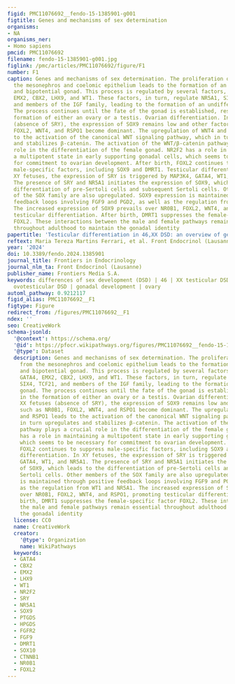 ```yaml
---
figid: PMC11076692__fendo-15-1385901-g001
figtitle: Genes and mechanisms of sex determination
organisms:
- NA
organisms_ner:
- Homo sapiens
pmcid: PMC11076692
filename: fendo-15-1385901-g001.jpg
figlink: /pmc/articles/PMC11076692/figure/F1
number: F1
caption: Genes and mechanisms of sex determination. The proliferation of cells from
  the mesonephros and coelomic epithelium leads to the formation of an undifferentiated
  and bipotential gonad. This process is regulated by several factors, including GATA4,
  EMX2, CBX2, LHX9, and WT1. These factors, in turn, regulate NR5A1, SIX1, SIX4, TCF21,
  and members of the IGF family, leading to the formation of an undifferentiated gonad.
  The process continues until the fate of the gonad is established, resulting in the
  formation of either an ovary or a testis. Ovarian differentiation. In the XX fetuses
  (absence of SRY), the expression of SOX9 remains low and other factors such as NR0B1,
  FOXL2, WNT4, and RSPO1 become dominant. The upregulation of WNT4 and RSPO1 leads
  to the activation of the canonical WNT signaling pathway, which in turn upregulates
  and stabilizes β-catenin. The activation of the WNT/β-catenin pathway plays a crucial
  role in the differentiation of the female gonad. NR2F2 has a role in maintaining
  a multipotent state in early supporting gonadal cells, which seems to be necessary
  for commitment to ovarian development. After birth, FOXL2 continues to suppress
  male-specific factors, including SOX9 and DMRT1. Testicular differentiation. In
  XY fetuses, the expression of SRY is triggered by MAP3K4, GATA4, WT1, and NR5A1.
  The presence of SRY and NR5A1 initiates the expression of SOX9, which leads to the
  differentiation of pre-Sertoli cells and subsequent Sertoli cells. Other members
  of the SOX family are also upregulated. SOX9 expression is maintained through positive
  feedback loops involving FGF9 and PGD2, as well as the regulation from WT1 and NR5A1.
  The increased expression of SOX9 prevails over NR0B1, FOXL2, WNT4, and RSPO1, promoting
  testicular differentiation. After birth, DMRT1 suppresses the female-specific factor
  FOXL2. These interactions between the male and female pathways remain essential
  throughout adulthood to maintain the gonadal identity
papertitle: 'Testicular differentiation in 46,XX DSD: an overview of genetic causes'
reftext: Maria Tereza Martins Ferrari, et al. Front Endocrinol (Lausanne). 2024;15(NA).
year: '2024'
doi: 10.3389/fendo.2024.1385901
journal_title: Frontiers in Endocrinology
journal_nlm_ta: Front Endocrinol (Lausanne)
publisher_name: Frontiers Media S.A.
keywords: differences of sex development (DSD) | 46 | XX testicular DSD | 46 | XX
  ovotesticular DSD | gonadal development | ovary
automl_pathway: 0.9212117
figid_alias: PMC11076692__F1
figtype: Figure
redirect_from: /figures/PMC11076692__F1
ndex: ''
seo: CreativeWork
schema-jsonld:
  '@context': https://schema.org/
  '@id': https://pfocr.wikipathways.org/figures/PMC11076692__fendo-15-1385901-g001.html
  '@type': Dataset
  description: Genes and mechanisms of sex determination. The proliferation of cells
    from the mesonephros and coelomic epithelium leads to the formation of an undifferentiated
    and bipotential gonad. This process is regulated by several factors, including
    GATA4, EMX2, CBX2, LHX9, and WT1. These factors, in turn, regulate NR5A1, SIX1,
    SIX4, TCF21, and members of the IGF family, leading to the formation of an undifferentiated
    gonad. The process continues until the fate of the gonad is established, resulting
    in the formation of either an ovary or a testis. Ovarian differentiation. In the
    XX fetuses (absence of SRY), the expression of SOX9 remains low and other factors
    such as NR0B1, FOXL2, WNT4, and RSPO1 become dominant. The upregulation of WNT4
    and RSPO1 leads to the activation of the canonical WNT signaling pathway, which
    in turn upregulates and stabilizes β-catenin. The activation of the WNT/β-catenin
    pathway plays a crucial role in the differentiation of the female gonad. NR2F2
    has a role in maintaining a multipotent state in early supporting gonadal cells,
    which seems to be necessary for commitment to ovarian development. After birth,
    FOXL2 continues to suppress male-specific factors, including SOX9 and DMRT1. Testicular
    differentiation. In XY fetuses, the expression of SRY is triggered by MAP3K4,
    GATA4, WT1, and NR5A1. The presence of SRY and NR5A1 initiates the expression
    of SOX9, which leads to the differentiation of pre-Sertoli cells and subsequent
    Sertoli cells. Other members of the SOX family are also upregulated. SOX9 expression
    is maintained through positive feedback loops involving FGF9 and PGD2, as well
    as the regulation from WT1 and NR5A1. The increased expression of SOX9 prevails
    over NR0B1, FOXL2, WNT4, and RSPO1, promoting testicular differentiation. After
    birth, DMRT1 suppresses the female-specific factor FOXL2. These interactions between
    the male and female pathways remain essential throughout adulthood to maintain
    the gonadal identity
  license: CC0
  name: CreativeWork
  creator:
    '@type': Organization
    name: WikiPathways
  keywords:
  - GATA4
  - CBX2
  - EMX2
  - LHX9
  - WT1
  - NR2F2
  - SRY
  - NR5A1
  - SOX9
  - PTGDS
  - HPGDS
  - FGFR2
  - FGF9
  - DMRT1
  - SOX10
  - CTNNB1
  - NR0B1
  - FOXL2
---
```

